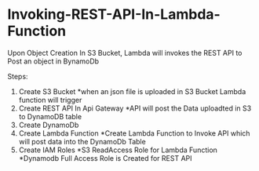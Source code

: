 # Invoking-REST-API-In-Lambda-Function

Upon Object Creation In S3 Bucket, Lambda will invokes the REST API to Post an object in BynamoDb

Steps:

1. Create S3 Bucket
   *when an json file is uploaded in S3 Bucket Lambda function will trigger
2. Create REST API In Api Gateway
   *API will post the Data uploadted in S3 to DynamoDB table
3. Create DynamoDb
4. Create Lambda Function
   *Create Lambda Function to Invoke API which will post data into the DynamoDb Table
5. Create IAM Roles
   *S3 ReadAccess Role for Lambda Function
   *Dynamodb Full Access Role is Created for REST API
